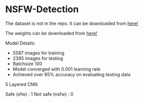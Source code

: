# NSFW-Detection

The dataset is not in the repo.
It can be downloaded from [here!](https://www.dropbox.com/s/t3fbvk43nmvwgfy/dataset.zip?dl=0)

The weights can be downloaded from [here!](https://drive.google.com/open?id=1KER6ksMkVT2zqmoYOpq7U8qIzz8gFbyT)

Model Details:
- 5587 images for training
- 2395 images for testing
- Batchsize 100
- Model converged with 0.001 learning rate
- Achieved over 95% accuracy on evaluating testing data

5 Layered CNN

Safe (sfw) : 1
Not safe (nsfw) : 0
